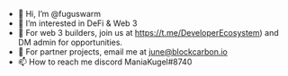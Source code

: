 - 👋 Hi, I’m @fuguswarm
- 👀 I’m interested in DeFi & Web 3
- 🌱 For web 3 builders, join us at https://t.me/DeveloperEcosystem) and DM admin for opportunities.
- 💞️ For partner projects, email me at june@blockcarbon.io  
- 📫 How to reach me discord ManiaKugel#8740 

<!---
fuguswarm/fuguswarm is a ✨ special ✨ repository because its `README.md` (this file) appears on your GitHub profile.
You can click the Preview link to take a look at your changes.
--->
